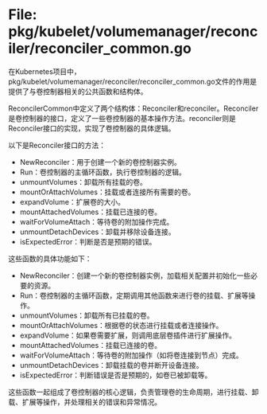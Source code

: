 # File: pkg/kubelet/volumemanager/reconciler/reconciler_common.go

在Kubernetes项目中，pkg/kubelet/volumemanager/reconciler/reconciler_common.go文件的作用是提供了与卷控制器相关的公共函数和结构体。

ReconcilerCommon中定义了两个结构体：Reconciler和reconciler。Reconciler是卷控制器的接口，定义了一些卷控制器的基本操作方法。reconciler则是Reconciler接口的实现，实现了卷控制器的具体逻辑。

以下是Reconciler接口的方法：
- NewReconciler：用于创建一个新的卷控制器实例。
- Run：卷控制器的主循环函数，执行卷控制器的逻辑。
- unmountVolumes：卸载所有挂载的卷。
- mountOrAttachVolumes：挂载或者连接所有需要的卷。
- expandVolume：扩展卷的大小。
- mountAttachedVolumes：挂载已连接的卷。
- waitForVolumeAttach：等待卷的附加操作完成。
- unmountDetachDevices：卸载并移除设备连接。
- isExpectedError：判断是否是预期的错误。

这些函数的具体功能如下：
- NewReconciler：创建一个新的卷控制器实例，加载相关配置并初始化一些必要的资源。
- Run：卷控制器的主循环函数，定期调用其他函数来进行卷的挂载、扩展等操作。
- unmountVolumes：卸载所有已挂载的卷。
- mountOrAttachVolumes：根据卷的状态进行挂载或者连接操作。
- expandVolume：如果卷需要扩展，则调用底层卷插件进行扩展操作。
- mountAttachedVolumes：挂载已连接的卷。
- waitForVolumeAttach：等待卷的附加操作（如将卷连接到节点）完成。
- unmountDetachDevices：卸载挂载的卷并断开设备连接。
- isExpectedError：判断错误是否是预期的，如卷已被卸载等。

这些函数一起组成了卷控制器的核心逻辑，负责管理卷的生命周期，进行挂载、卸载、扩展等操作，并处理相关的错误和异常情况。

